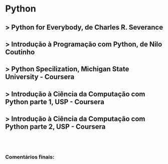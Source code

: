 <h1>Python</h1>
<h2>> Python for Everybody, de Charles R. Severance</h2>
<h2>> Introdução à Programação com Python, de Nilo Coutinho</h2>
<h2>> Python Specilization, Michigan State University - Coursera</h2>
<h2>> Introdução à Ciência da Computação com Python parte 1, USP - Coursera</h2>
<h2>> Introdução à Ciência da Computação com Python parte 2, USP - Coursera</h2>

<br>
<br>

<h3>
Comentários finais:
</h3>